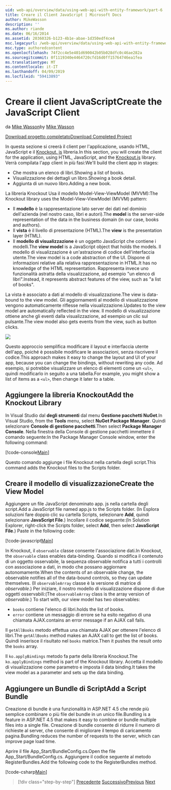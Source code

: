 ```yaml
---
uid: web-api/overview/data/using-web-api-with-entity-framework/part-6
title: Creare il Client JavaScript | Microsoft Docs
author: MikeWasson
description: ''
ms.author: riande
ms.date: 06/16/2014
ms.assetid: 20360326-b123-4b1e-abae-1d350edf4ce4
msc.legacyurl: /web-api/overview/data/using-web-api-with-entity-framework/part-6
msc.type: authoredcontent
ms.openlocfilehash: 74f2cc4e5e401d690042b05b028dfc0c46ae282a
ms.sourcegitcommit: 0f1119340e4464720cfd16d0ff15764746ea1fea
ms.translationtype: MT
ms.contentlocale: it-IT
ms.lasthandoff: 04/09/2019
ms.locfileid: "59413893"
---
```

# <a name="create-the-javascript-client"></a><span data-ttu-id="7c0f4-102">Creare il client JavaScript</span><span class="sxs-lookup"><span data-stu-id="7c0f4-102">Create the JavaScript Client</span></span>

<span data-ttu-id="7c0f4-103">da [Mike Wasson](https://github.com/MikeWasson)</span><span class="sxs-lookup"><span data-stu-id="7c0f4-103">by [Mike Wasson](https://github.com/MikeWasson)</span></span>

[<span data-ttu-id="7c0f4-104">Download progetto completato</span><span class="sxs-lookup"><span data-stu-id="7c0f4-104">Download Completed Project</span></span>](https://github.com/MikeWasson/BookService)

<span data-ttu-id="7c0f4-105">In questa sezione si creerà il client per l'applicazione, usando HTML, JavaScript e il [Knockout. js](http://knockoutjs.com/) libreria.</span><span class="sxs-lookup"><span data-stu-id="7c0f4-105">In this section, you will create the client for the application, using HTML, JavaScript, and the [Knockout.js](http://knockoutjs.com/) library.</span></span> <span data-ttu-id="7c0f4-106">Verrà compilata l'app client in più fasi:</span><span class="sxs-lookup"><span data-stu-id="7c0f4-106">We'll build the client app in stages:</span></span>

- <span data-ttu-id="7c0f4-107">Che mostra un elenco di libri.</span><span class="sxs-lookup"><span data-stu-id="7c0f4-107">Showing a list of books.</span></span>
- <span data-ttu-id="7c0f4-108">Visualizzazione dei dettagli un libro.</span><span class="sxs-lookup"><span data-stu-id="7c0f4-108">Showing a book detail.</span></span>
- <span data-ttu-id="7c0f4-109">Aggiunta di un nuovo libro.</span><span class="sxs-lookup"><span data-stu-id="7c0f4-109">Adding a new book.</span></span>

<span data-ttu-id="7c0f4-110">La libreria Knockout Usa il modello Model-View-ViewModel (MVVM):</span><span class="sxs-lookup"><span data-stu-id="7c0f4-110">The Knockout library uses the Model-View-ViewModel (MVVM) pattern:</span></span>

- <span data-ttu-id="7c0f4-111">Il **modello** è la rappresentazione lato server dei dati nel dominio dell'azienda (nel nostro caso, libri e autori).</span><span class="sxs-lookup"><span data-stu-id="7c0f4-111">The **model** is the server-side representation of the data in the business domain (in our case, books and authors).</span></span>
- <span data-ttu-id="7c0f4-112">Il **vista** è il livello di presentazione (HTML).</span><span class="sxs-lookup"><span data-stu-id="7c0f4-112">The **view** is the presentation layer (HTML).</span></span>
- <span data-ttu-id="7c0f4-113">Il **modello di visualizzazione** è un oggetto JavaScript che contiene i modelli.</span><span class="sxs-lookup"><span data-stu-id="7c0f4-113">The **view model** is a JavaScript object that holds the models.</span></span> <span data-ttu-id="7c0f4-114">Il modello di visualizzazione è un'astrazione di codice dell'interfaccia utente.</span><span class="sxs-lookup"><span data-stu-id="7c0f4-114">The view model is a code abstraction of the UI.</span></span> <span data-ttu-id="7c0f4-115">Dispone di informazioni relative alla relativa rappresentazione in HTML.</span><span class="sxs-lookup"><span data-stu-id="7c0f4-115">It has no knowledge of the HTML representation.</span></span> <span data-ttu-id="7c0f4-116">Rappresenta invece uno funzionalità astratta della visualizzazione, ad esempio &quot;un elenco di libri&quot;.</span><span class="sxs-lookup"><span data-stu-id="7c0f4-116">Instead, it represents abstract features of the view, such as &quot;a list of books&quot;.</span></span>

<span data-ttu-id="7c0f4-117">La vista è associato a dati al modello di visualizzazione.</span><span class="sxs-lookup"><span data-stu-id="7c0f4-117">The view is data-bound to the view model.</span></span> <span data-ttu-id="7c0f4-118">Gli aggiornamenti al modello di visualizzazione vengono automaticamente riflesse nella visualizzazione.</span><span class="sxs-lookup"><span data-stu-id="7c0f4-118">Updates to the view model are automatically reflected in the view.</span></span> <span data-ttu-id="7c0f4-119">Il modello di visualizzazione ottiene anche gli eventi dalla visualizzazione, ad esempio un clic sul pulsante.</span><span class="sxs-lookup"><span data-stu-id="7c0f4-119">The view model also gets events from the view, such as button clicks.</span></span>

![](part-6/_static/image1.png)

<span data-ttu-id="7c0f4-120">Questo approccio semplifica modificare il layout e interfaccia utente dell'app, poiché è possibile modificare le associazioni, senza riscrivere il codice.</span><span class="sxs-lookup"><span data-stu-id="7c0f4-120">This approach makes it easy to change the layout and UI of your app, because you can change the bindings, without rewriting any code.</span></span> <span data-ttu-id="7c0f4-121">Ad esempio, si potrebbe visualizzare un elenco di elementi come un `<ul>`, quindi modificarlo in seguito a una tabella.</span><span class="sxs-lookup"><span data-stu-id="7c0f4-121">For example, you might show a list of items as a `<ul>`, then change it later to a table.</span></span>

## <a name="add-the-knockout-library"></a><span data-ttu-id="7c0f4-122">Aggiungere la libreria Knockout</span><span class="sxs-lookup"><span data-stu-id="7c0f4-122">Add the Knockout Library</span></span>

<span data-ttu-id="7c0f4-123">In Visual Studio dal **degli strumenti** dal menu **Gestione pacchetti NuGet**.</span><span class="sxs-lookup"><span data-stu-id="7c0f4-123">In Visual Studio, from the **Tools** menu, select **NuGet Package Manager**.</span></span> <span data-ttu-id="7c0f4-124">Quindi selezionare **Console di gestione pacchetti**.</span><span class="sxs-lookup"><span data-stu-id="7c0f4-124">Then select **Package Manager Console**.</span></span> <span data-ttu-id="7c0f4-125">Nella finestra della Console di gestione pacchetti immettere il comando seguente:</span><span class="sxs-lookup"><span data-stu-id="7c0f4-125">In the Package Manager Console window, enter the following command:</span></span>

[!code-console[Main](part-6/samples/sample1.cmd)]

<span data-ttu-id="7c0f4-126">Questo comando aggiunge i file Knockout nella cartella degli script.</span><span class="sxs-lookup"><span data-stu-id="7c0f4-126">This command adds the Knockout files to the Scripts folder.</span></span>

## <a name="create-the-view-model"></a><span data-ttu-id="7c0f4-127">Creare il modello di visualizzazione</span><span class="sxs-lookup"><span data-stu-id="7c0f4-127">Create the View Model</span></span>

<span data-ttu-id="7c0f4-128">Aggiungere un file JavaScript denominato app. js nella cartella degli script.</span><span class="sxs-lookup"><span data-stu-id="7c0f4-128">Add a JavaScript file named app.js to the Scripts folder.</span></span> <span data-ttu-id="7c0f4-129">(In Esplora soluzioni fare doppio clic su cartella Scripts, selezionare **Add**, quindi selezionare **JavaScript File**.) Incollare il codice seguente:</span><span class="sxs-lookup"><span data-stu-id="7c0f4-129">(In Solution Explorer, right-click the Scripts folder, select **Add**, then select **JavaScript File**.) Paste in the following code:</span></span>

[!code-javascript[Main](part-6/samples/sample2.js)]

<span data-ttu-id="7c0f4-130">In Knockout, il `observable` classe consente l'associazione dati.</span><span class="sxs-lookup"><span data-stu-id="7c0f4-130">In Knockout, the `observable` class enables data-binding.</span></span> <span data-ttu-id="7c0f4-131">Quando si modifica il contenuto di un oggetto osservabile, la sequenza observable notifica a tutti i controlli con associazione a dati, in modo che possano aggiornare autonomamente.</span><span class="sxs-lookup"><span data-stu-id="7c0f4-131">When the contents of an observable change, the observable notifies all of the data-bound controls, so they can update themselves.</span></span> <span data-ttu-id="7c0f4-132">(Il `observableArray` classe è la versione di matrice di *observable*.) Per iniziare, il nostro modello di visualizzazione dispone di due oggetti osservabili:</span><span class="sxs-lookup"><span data-stu-id="7c0f4-132">(The `observableArray` class is the array version of *observable*.) To start with, our view model has two observables:</span></span>

- `books` <span data-ttu-id="7c0f4-133">contiene l'elenco di libri.</span><span class="sxs-lookup"><span data-stu-id="7c0f4-133">holds the list of books.</span></span>
- `error` <span data-ttu-id="7c0f4-134">contiene un messaggio di errore se ha esito negativo di una chiamata AJAX.</span><span class="sxs-lookup"><span data-stu-id="7c0f4-134">contains an error message if an AJAX call fails.</span></span>

<span data-ttu-id="7c0f4-135">Il `getAllBooks` metodo effettua una chiamata AJAX per ottenere l'elenco di libri.</span><span class="sxs-lookup"><span data-stu-id="7c0f4-135">The `getAllBooks` method makes an AJAX call to get the list of books.</span></span> <span data-ttu-id="7c0f4-136">Quindi inserisce il risultato nel `books` matrice.</span><span class="sxs-lookup"><span data-stu-id="7c0f4-136">Then it pushes the result onto the `books` array.</span></span>

<span data-ttu-id="7c0f4-137">Il `ko.applyBindings` metodo fa parte della libreria Knockout.</span><span class="sxs-lookup"><span data-stu-id="7c0f4-137">The `ko.applyBindings` method is part of the Knockout library.</span></span> <span data-ttu-id="7c0f4-138">Accetta il modello di visualizzazione come parametro e imposta il data binding.</span><span class="sxs-lookup"><span data-stu-id="7c0f4-138">It takes the view model as a parameter and sets up the data binding.</span></span>

## <a name="add-a-script-bundle"></a><span data-ttu-id="7c0f4-139">Aggiungere un Bundle di Script</span><span class="sxs-lookup"><span data-stu-id="7c0f4-139">Add a Script Bundle</span></span>

<span data-ttu-id="7c0f4-140">Creazione di bundle è una funzionalità in ASP.NET 4.5 che rende più semplice combinare o più file del bundle in un unico file.</span><span class="sxs-lookup"><span data-stu-id="7c0f4-140">Bundling is a feature in ASP.NET 4.5 that makes it easy to combine or bundle multiple files into a single file.</span></span> <span data-ttu-id="7c0f4-141">Creazione di bundle consente di ridurre il numero di richieste al server, che consente di migliorare il tempo di caricamento pagina.</span><span class="sxs-lookup"><span data-stu-id="7c0f4-141">Bundling reduces the number of requests to the server, which can improve page load time.</span></span>

<span data-ttu-id="7c0f4-142">Aprire il file App\_Start/BundleConfig.cs.</span><span class="sxs-lookup"><span data-stu-id="7c0f4-142">Open the file App\_Start/BundleConfig.cs.</span></span> <span data-ttu-id="7c0f4-143">Aggiungere il codice seguente al metodo RegisterBundles.</span><span class="sxs-lookup"><span data-stu-id="7c0f4-143">Add the following code to the RegisterBundles method.</span></span>

[!code-csharp[Main](part-6/samples/sample3.cs)]

> [!div class="step-by-step"]
> <span data-ttu-id="7c0f4-144">[Precedente](part-5.md)
> [Successivo](part-7.md)</span><span class="sxs-lookup"><span data-stu-id="7c0f4-144">[Previous](part-5.md)
[Next](part-7.md)</span></span>
